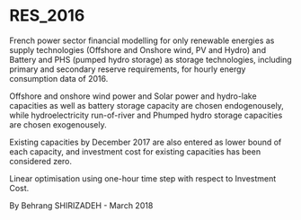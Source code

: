 # RES_2016
French power sector financial modelling for only renewable energies as supply technologies (Offshore and Onshore wind, PV and Hydro)
and Battery and PHS (pumped hydro storage) as storage technologies, including primary and secondary reserve requirements, for hourly energy consumption data of 2016.

Offshore and onshore wind power and Solar power and hydro-lake capacities as well as battery storage capacity are chosen endogenousely, while hydroelectricity run-of-river and Phumped hydro storage capacities are chosen exogenousely.

Existing capacities by December 2017 are also entered as lower bound of each capacity, and investment cost for existing capacities has been considered zero.

Linear optimisation using one-hour time step with respect to Investment Cost.

By Behrang SHIRIZADEH -  March 2018
